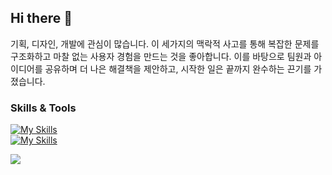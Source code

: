 ## Hi there 👋

기획, 디자인, 개발에 관심이 많습니다. 이 세가지의 맥락적 사고를 통해 복잡한 문제를 구조화하고 마찰 없는 사용자 경험을 만드는 것을 좋아합니다. 이를 바탕으로 팀원과 아이디어를 공유하며 더 나은 해결책을 제안하고, 시작한 일은 끝까지 완수하는 끈기를 가졌습니다.


### Skills & Tools
[![My Skills](https://skillicons.dev/icons?i=java,spring,js,html,git,mysql,idea,linux)](https://skillicons.dev) <br>
[![My Skills](https://skillicons.dev/icons?i=figma,ps,ai)](https://skillicons.dev) <br> 

<div style="display:block; width: 50%; height: 100%;">
  <a href="https://solved.ac/danmi2857"><img src="http://mazassumnida.wtf/api/v2/generate_badge?boj=danmi2857" /></a>
</div>
<a href="https://hits.seeyoufarm.com"><img src="https://hits.seeyoufarm.com/api/count/incr/badge.svg?url=https%3A%2F%2Fgithub.com%2Fhyeonsunny%2Fhit-counter&count_bg=%235FBC70&title_bg=%23726F6F&icon=&icon_color=%23E18888&title=hits&edge_flat=false"/></a>
<a href="mailto:hisunny4036@gmail.com"><img src="https://img.shields.io/badge/-hisunny4036@gmail.com-c14438?style=flat&logo=Gmail&logoColor=white&link=mailto:hisunny4036@gmail.com"/></a>

<br>

## Latest Blog Posts 📕
<a href=https://hyeonsunnny.tistory.com/3>[소프트웨어 아키텍처 101] CHAPTER 3, 4</a></br><a href=https://hyeonsunnny.tistory.com/2>MariaDB에서 Connection Pool 연결 끊김 문제</a></br><a href=https://hyeonsunnny.tistory.com/1>갑자기 백수가 된 개발자의 2024</a></br>

### Latest Blog Posts

- [[소프트웨어 아키텍처 101] CHAPTER 3, 4](https://hyeonsunnny.tistory.com/3)
- [MariaDB에서 Connection Pool 연결 끊김 문제](https://hyeonsunnny.tistory.com/2)
- [갑자기 백수가 된 개발자의 2024](https://hyeonsunnny.tistory.com/1)
